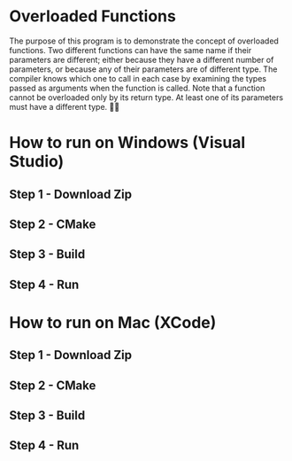 # Overloaded Functions
The purpose of this program is to demonstrate the concept of overloaded functions. Two different functions can have the same name if their parameters are different; 
either because they have a different number of parameters, or because any of their parameters are of different type. 
The compiler knows which one to call in each case by examining the types passed as arguments when the function is called. 
Note that a function cannot be overloaded only by its return type. At least one of its parameters must have a different type. :face_with_spiral_eyes:

# How to run on Windows (Visual Studio)
## Step 1 - Download Zip
## Step 2 - CMake
## Step 3 - Build
## Step 4 - Run

# How to run on Mac (XCode)
## Step 1 - Download Zip
## Step 2 - CMake
## Step 3 - Build
## Step 4 - Run
